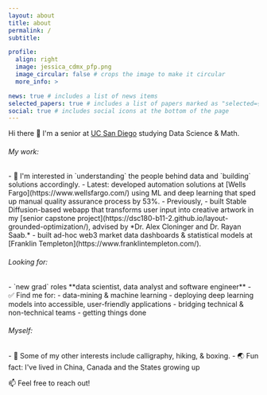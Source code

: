 ```yaml
---
layout: about
title: about
permalink: /
subtitle: 

profile:
  align: right
  image: jessica_cdmx_pfp.png
  image_circular: false # crops the image to make it circular
  more_info: >

news: true # includes a list of news items
selected_papers: true # includes a list of papers marked as "selected={true}"
social: true # includes social icons at the bottom of the page
---
```


Hi there 👋
I'm a senior at [UC San Diego](https://www.hdsi.ucsd.edu/) studying Data Science & Math. 

<h6>My work:</h6>
- 🤩 I'm interested in `understanding` the people behind data and `building` solutions accordingly.
- Latest: developed automation solutions at [Wells Fargo](https://www.wellsfargo.com/) using ML and deep learning that sped up manual quality assurance process by 53%.
- Previously,
    - built Stable Diffusion-based webapp that transforms user input into creative artwork in my [senior capstone project](https://dsc180-b11-2.github.io/layout-grounded-optimization/), advised by *Dr. Alex Cloninger and Dr. Rayan Saab.* 
    - built ad-hoc web3 market data dashboards & statistical models at [Franklin Templeton](https://www.franklintempleton.com/).

<h6>Looking for:</h6>
- `new grad` roles **data scientist, data analyst and software engineer**
- ✅ Find me for:
    - data-mining & machine learning
    - deploying deep learning models into accessible, user-friendly applications
    - bridging technical & non-technical teams
    - getting things done 

<h6>Myself:</h6>
- 💬 Some of my other interests include calligraphy, hiking, & boxing.
- 🌏 Fun fact: I've lived in China, Canada and the States growing up 

📫 Feel free to reach out!



<!-- Write your biography here. Tell the world about yourself. Link to your favorite [subreddit](http://reddit.com). You can put a picture in, too. The code is already in, just name your picture `prof_pic.jpg` and put it in the `img/` folder.

Put your address / P.O. box / other info right below your picture. You can also disable any of these elements by editing `profile` property of the YAML header of your `_pages/about.md`. Edit `_bibliography/papers.bib` and Jekyll will render your [publications page](/al-folio/publications/) automatically.

Link to your social media connections, too. This theme is set up to use [Font Awesome icons](https://fontawesome.com/) and [Academicons](https://jpswalsh.github.io/academicons/), like the ones below. Add your Facebook, Twitter, LinkedIn, Google Scholar, or just disable all of them. -->
